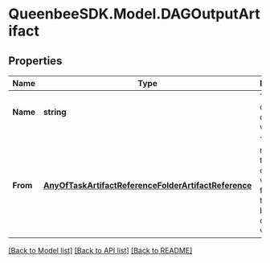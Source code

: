 
# QueenbeeSDK.Model.DAGOutputArtifact

## Properties

Name | Type | Description | Notes
------------ | ------------- | ------------- | -------------
**Name** | **string** | The name of the output variable | 
**From** | [**AnyOfTaskArtifactReferenceFolderArtifactReference**](AnyOfTaskArtifactReferenceFolderArtifactReference.md) | The task reference to pull this output variable from. Note, this must be an output variable. | 

[[Back to Model list]](../README.md#documentation-for-models)
[[Back to API list]](../README.md#documentation-for-api-endpoints)
[[Back to README]](../README.md)

